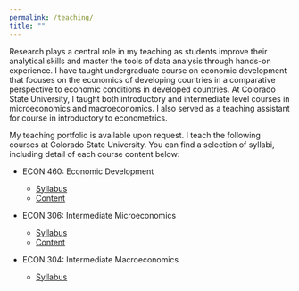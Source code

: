 ```yaml
---
permalink: /teaching/
title: ""
---
```


Research plays a central role in my teaching as students improve their
analytical skills and master the tools of data analysis through hands-on
experience. I have taught undergraduate course on economic development that
focuses on the economics of developing countries in a comparative perspective
to economic conditions in developed countries. At Colorado State University, I
taught both introductory and intermediate level courses in microeconomics and
macroeconomics. I also served as a teaching assistant for course in
introductory to econometrics.

My teaching portfolio is available upon request.
I teach the following courses at Colorado State University.
You can find a selection of syllabi, including detail of each course content below:

- ECON 460: Economic Development
    - [Syllabus](/files/pdf/teaching/ECON460_801_Syllabus.pdf)
    - [Content](/files/pdf/teaching/ECON460_Schedule.pdf)

- ECON 306: Intermediate Microeconomics
    - [Syllabus](/files/pdf/teaching/ECON306_001_Syllabus.pdf)
    - [Content](/files/pdf/teaching/ECON306_801_Schedule.pdf)

- ECON 304: Intermediate Macroeconomics
    - [Syllabus](/files/pdf/teaching/ECON304_Fall20Syllabus.pdf)
